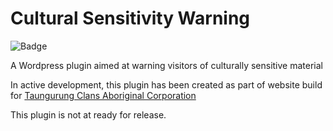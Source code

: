# Cultural Sensitivity Warning
![Badge](https://img.shields.io/badge/Wordpress%20Plugin-Not%20Ready-yellow.svg "In development")

A Wordpress plugin aimed at warning visitors of culturally sensitive material

In active development, this plugin has been created as part of website build for [Taungurung Clans Aboriginal Corporation](http://taungurung.com.au/ "TCAC's website")

This plugin is not at ready for release.
